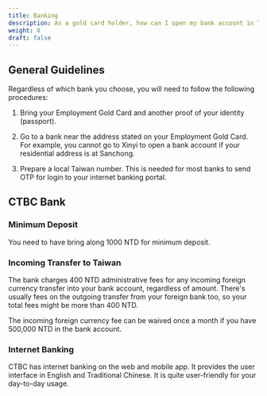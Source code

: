 ```yaml
---
title: Banking
description: As a gold card holder, how can I open my bank account in Taiwan?
weight: 8
draft: false
---
```

## General Guidelines

Regardless of which bank you choose, you will need to follow the following procedures:

1. Bring your Employment Gold Card and another proof of your identity (passport).

2. Go to a bank near the address stated on your Employment Gold Card. For example, you cannot go to Xinyi to open a bank account if your residential address is at Sanchong.

3. Prepare a local Taiwan number. This is needed for most banks to send OTP for login to your internet banking portal.



## CTBC Bank

### Minimum Deposit

You need to have bring along 1000 NTD for minimum deposit. 

### Incoming Transfer to Taiwan

The bank charges 400 NTD administrative fees for any incoming foreign currency transfer into your bank account, regardless of amount. There's usually fees on the outgoing transfer from your foreign bank too, so your total fees might be more than 400 NTD. 

The incoming foreign currency fee can be waived once a month if you have 500,000 NTD in the bank account. 

### Internet Banking

CTBC has internet banking on the web and mobile app. It provides the user interface in English and Traditional Chinese. It is quite user-friendly for your day-to-day usage.